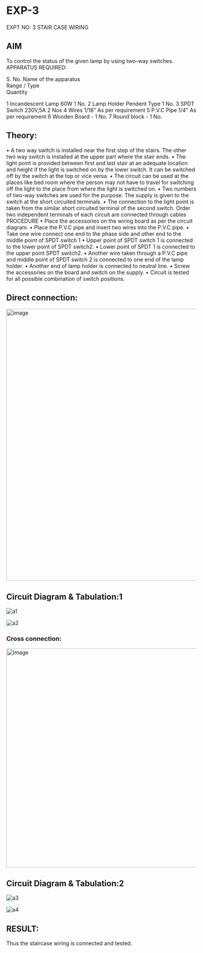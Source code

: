 # EXP-3
EXPT NO: 3				STAIR CASE WIRING                     

 
## AIM
 To control the status of the given lamp by using two–way switches. 
APPARATUS REQUIRED:

S. No.
Name of the apparatus	
Range / Type	
Quantity

1	Incandescent Lamp	60W	1 No.
2	Lamp Holder	Pendent Type	1 No.
3	SPDT Switch	230V,5A	2 Nos
4	Wires	1/18”	As per requirement
5	P.V.C Pipe	1/4"	As per requirement
6	Wooden Board	-	1 No.
7	Round block	-	1 No.


## Theory:
•	A two way switch is installed near the first step of the stairs. The other two way switch is installed at the upper part where the stair ends.
•	The light point is provided between first and last stair at an adequate location and height if the light is switched on by the lower switch. It can be switched off by the switch at the top or vice versa.
•	The circuit can be used at the places like bed room where the person may  not  have  to  travel for switching off the light to the place from where the light is switched on.
•	Two  numbers  of  two-way  switches  are  used  for  the  purpose.  The supply is given to the switch at the short circuited terminals.
•	The  connection  to  the  light  point  is  taken  from  the  similar  short circuited  terminal  of  the   second  switch.   Order  two  independent terminals of each circuit are connected through  cables 
PROCEDURE
•  Place the accessories on the wiring board as per the circuit diagram.
•  Place the P.V.C pipe and insert two wires into the P.V.C pipe.
•	Take one wire connect one end to the phase side and other end to the middle point of SPDT switch 1
•  Upper point of SPDT switch 1 is connected to the lower point of SPDT
switch2.
•  Lower point of SPDT 1 is connected to the upper point SPDT switch2.
•	Another wire taken through a P.V.C pipe and middle point of SPDT switch 2 is connected to one end of the lamp holder.
•  Another end of lamp holder is connected to neutral line.
•  Screw the accessories on the board and switch on the supply.
•  Circuit is tested for all possible combination of switch positions.


## Direct connection:

<img width="1025" height="719" alt="image" src="https://github.com/user-attachments/assets/4edd8a51-808b-4ac2-9024-4b6e6df99d1c" />

## Circuit Diagram & Tabulation:1

![a1](https://github.com/user-attachments/assets/136c4bac-d870-4b8c-ac04-c46a3599035a)

![a2](https://github.com/user-attachments/assets/29e5e911-10ce-497f-a389-74c218ff7bc5)

### Cross connection: 

<img width="1030" height="579" alt="image" src="https://github.com/user-attachments/assets/ee304626-009b-467c-8bb6-41877700d190" />

## Circuit Diagram & Tabulation:2

![a3](https://github.com/user-attachments/assets/e45f77a0-f257-4d79-8250-6a44c0517419)

![a4](https://github.com/user-attachments/assets/a3a9d0ae-1890-4c9c-bec6-610ad7192705)

## RESULT:

Thus the staircase wiring is connected and tested.
